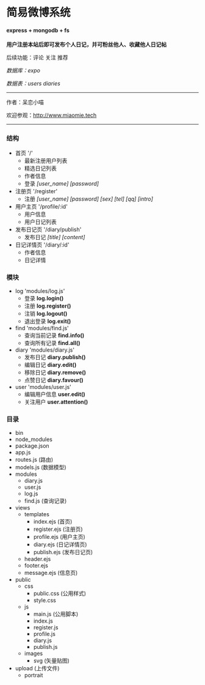 # 简易微博系统 #
#### express + mongodb + fs ####

__用户注册本站后即可发布个人日记，并可粉丝他人、收藏他人日记帖__

后续功能：评论 关注 推荐

_数据库：expo_

_数据表：users diaries_

*****

作者：呆恋小喵

欢迎参观：<http://www.miaomie.tech>

*****

### 结构 ###
+ 首页 '/'
	+ 最新注册用户列表
	+ 精选日记列表
	+ 作者信息
	+ 登录 _[user_name]_ _[password]_
+ 注册页 '/register'
	+ 注册 _[user_name]_ _[password]_ _[sex]_ _[tel]_ _[qq]_ _[intro]_
+ 用户主页 '/profile/:id'
	+ 用户信息
	+ 用户日记列表
+ 发布日记页 '/diary/publish'
	+ 发布日记 _[title]_ _[content]_
+ 日记详情页 '/diary/:id'
	+ 作者信息
	+ 日记详情

### 模块 ###
+ log 'modules/log.js'	
	+ 登录 __log.login()__
	+ 注册 __log.register()__
	+ 注销 __log.logout()__
	+ 退出登录 __log.exit()__
+ find 'modules/find.js'
	+ 查询当前记录 __find.info()__
	+ 查询所有记录 __find.all()__
+ diary 'modules/diary.js'
	+ 发布日记 __diary.publish()__
	+ 编辑日记 __diary.edit()__
	+ 移除日记 __diary.remove()__
	+ 点赞日记 __diary.favour()__
+ user 'modules/user.js'
	+ 编辑用户信息 __user.edit()__
	+ 关注用户 __user.attention()__
	
### 目录 ###
+ bin
+ node_modules
+ package.json
+ app.js
+ routes.js (路由)
+ models.js (数据模型)
+ modules
	+ diary.js
	+ user.js
	+ log.js
	+ find.js (查询记录)
+ views
	+ templates
		+ index.ejs (首页)
		+ register.ejs (注册页)
		+ profile.ejs (用户主页)
		+ diary.ejs (日记详情页)
		+ publish.ejs (发布日记页)
	+ header.ejs
	+ footer.ejs
	+ message.ejs (信息页)
+ public
	+ css
		+ public.css (公用样式)
		+ style.css
	+ js
		+ main.js (公用脚本)
		+ index.js
		+ register.js
		+ profile.js
		+ diary.js
		+ publish.js
	+ images
		+ svg (矢量贴图)
+ upload (上传文件)
	+ portrait

		




